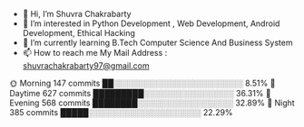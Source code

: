- 👋 Hi, I’m Shuvra Chakrabarty
- 👀 I’m interested in Python Development , Web Development, Android Development, Ethical Hacking
- 🌱 I’m currently learning B.Tech Computer Science And Business System
- 📫 How to reach me My Mail Address : shuvrachakrabarty97@gmail.com

<!---
shuvra-matrix/shuvra-matrix is a ✨ special ✨ repository because its `README.md` (this file) appears on your GitHub profile.
You can click the Preview link to take a look at your changes.
--->
🌞 Morning    147 commits    ██░░░░░░░░░░░░░░░░░░░░░░░   8.51% 
🌆 Daytime    627 commits    █████████░░░░░░░░░░░░░░░░   36.31% 
🌃 Evening    568 commits    ████████░░░░░░░░░░░░░░░░░   32.89% 
🌙 Night      385 commits    █████░░░░░░░░░░░░░░░░░░░░   22.29%

